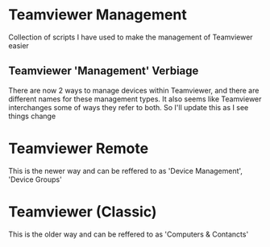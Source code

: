# Teamviewer Management
Collection of scripts I have used to make the management of Teamviewer easier

## Teamviewer 'Management' Verbiage
There are now 2 ways to manage devices within Teamviewer, and there are different names for these management types. It also seems like Teamviewer interchanges some of ways they refer to both. So I'll update this as I see things change

# Teamviewer Remote
This is the newer way and can be reffered to as 'Device Management', 'Device Groups'

# Teamviewer (Classic)
This is the older way and can be reffered to as 'Computers & Contancts'
